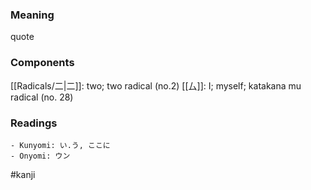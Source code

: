 ### Meaning

quote

### Components

[[Radicals/二|二]]: two; two radical (no.2) [[厶]]: I; myself; katakana mu radical (no. 28)

### Readings

```
- Kunyomi: い.う, ここに
- Onyomi: ウン
```

#kanji